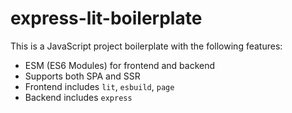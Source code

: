 # express-lit-boilerplate

This is a JavaScript project boilerplate with the following features:

- ESM (ES6 Modules) for frontend and backend
- Supports both SPA and SSR
- Frontend includes `lit`, `esbuild`, `page`
- Backend includes `express`
